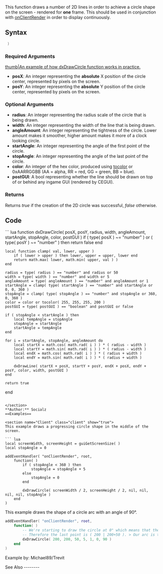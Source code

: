 <lowercasetitle/>

This function draws a number of 2D lines in order to achieve a circle shape on the screen - rendered for **one** frame. This should be used in conjunction with [onClientRender](/docs/onclientrender.md "wikilink") in order to display continuously.

Syntax
------

``` lua
 )
```

### Required Arguments

[thumb|An example of how dxDrawCircle function works in practice.](/docs/image-dxdrawcircle_example.png.md "wikilink")

-   **posX**: An integer representing the **absolute** X position of the circle center, represented by pixels on the screen.
-   **posY**: An integer representing the **absolute** Y position of the circle center, represented by pixels on the screen.

### Optional Arguments

-   **radius**: An integer representing the radius scale of the circle that is being drawn.
-   **width**: An integer representing the width of the line that is being drawn.
-   **angleAmount**: An integer representing the tightness of the circle. Lower amount makes it smoother, higher amount makes it more of a clock looking circle.
-   **startAngle**: An integer representing the angle of the first point of the circle.
-   **stopAngle**: An integer representing the angle of the last point of the circle.
-   **color**: An integer of the hex color, produced using [tocolor](/docs/tocolor.md "wikilink") or 0xAARRGGBB (AA = alpha, RR = red, GG = green, BB = blue).
-   **postGUI**: A bool representing whether the line should be drawn on top of or behind any ingame GUI (rendered by CEGUI).

### Returns

Returns *true* if the creation of the 2D circle was successful, *false* otherwise.

Code
----

<section name="Client" class="client" show="true">
``` lua
function dxDrawCircle( posX, posY, radius, width, angleAmount, startAngle, stopAngle, color, postGUI )
    if ( type( posX ) ~= "number" ) or ( type( posY ) ~= "number" ) then
        return false
    end
    
    local function clamp( val, lower, upper )
        if ( lower > upper ) then lower, upper = upper, lower end
        return math.max( lower, math.min( upper, val ) )
    end
    
    radius = type( radius ) == "number" and radius or 50
    width = type( width ) == "number" and width or 5
    angleAmount = type( angleAmount ) == "number" and angleAmount or 1
    startAngle = clamp( type( startAngle ) == "number" and startAngle or 0, 0, 360 )
    stopAngle = clamp( type( stopAngle ) == "number" and stopAngle or 360, 0, 360 )
    color = color or tocolor( 255, 255, 255, 200 )
    postGUI = type( postGUI ) == "boolean" and postGUI or false
    
    if ( stopAngle < startAngle ) then
        local tempAngle = stopAngle
        stopAngle = startAngle
        startAngle = tempAngle
    end
    
    for i = startAngle, stopAngle, angleAmount do
        local startX = math.cos( math.rad( i ) ) * ( radius - width )
        local startY = math.sin( math.rad( i ) ) * ( radius - width )
        local endX = math.cos( math.rad( i ) ) * ( radius + width )
        local endY = math.sin( math.rad( i ) ) * ( radius + width )
    
        dxDrawLine( startX + posX, startY + posY, endX + posX, endY + posY, color, width, postGUI )
    end
    
    return true
end
```

</section>
**Author:** Socialz
==Examples==

<section name="Client" class="client" show="true">
This example draws a progressing circle shape in the middle of the screen.

``` lua
local screenWidth, screenHeight = guiGetScreenSize( )
local stopAngle = 0

addEventHandler( "onClientRender", root,
    function( )
        if ( stopAngle < 360 ) then
            stopAngle = stopAngle + 5
        else
            stopAngle = 0
        end
        
        dxDrawCircle( screenWidth / 2, screenHeight / 2, nil, nil, nil, nil, stopAngle )
    end
)
```

</section>
<section name="Client" class="client" show="true">
This example draws the shape of a circle arc with an angle of 90°.

``` lua
addEventHandler( "onClientRender", root, 
    function( )
        -- We're starting to draw the circle at 0° which means that the first point of the arc is ( 200+50 | 200 )
        -- Therefore the last point is ( 200 | 200+50 ). > Our arc is the "lower right" quarter of the circle.
        dxDrawCircle( 200, 200, 50, 5, 1, 0, 90 )
    end
)
```

Example by: Michael89/Trevit

</section>
See Also
--------
